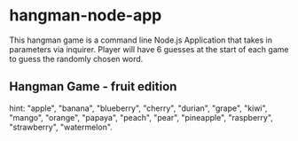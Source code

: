 # hangman-node-app
This hangman game is a command line Node.js Application that takes in parameters via inquirer. Player will have 6 guesses at the start of each game to guess the randomly chosen word.

## Hangman Game - fruit edition
hint: "apple", "banana", "blueberry", "cherry", "durian", "grape", "kiwi", "mango", "orange", "papaya", "peach", "pear", "pineapple", "raspberry", "strawberry", "watermelon".